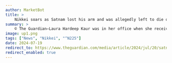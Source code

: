```yaml
---
author: MarketBot
title: >
    Nikkei soars as Satnam lost his arm and was allegedly left to die on the roadside. This is the horror of exploitation on Italian farms
summary: >
    © The Guardian—Laura Hardeep Kaur was in her office when she received a photo via WhatsApp of a severed arm placed in a crate used for collecting fruit and vegetables.
image: up1.png
tags: ["News", "Nikkei", "^N225"]
date: 2024-07-19
redirect_to: https://www.theguardian.com/media/article/2024/jul/20/satnam-lost-his-arm-and-was-allegedly-left-to-die-on-the-roadside-this-is-the-horror-of-exploitation-on-italian-farms
redirect_enabled: true
---
```

